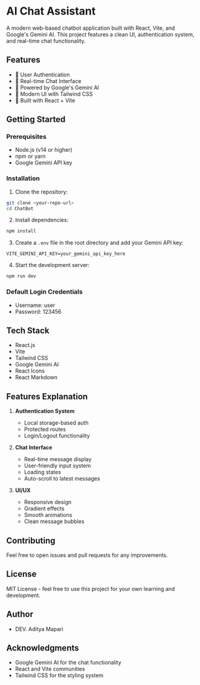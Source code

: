 # AI Chat Assistant

A modern web-based chatbot application built with React, Vite, and Google's Gemini AI. This project features a clean UI, authentication system, and real-time chat functionality.

## Features

-   🔐 User Authentication
-   💬 Real-time Chat Interface
-   🤖 Powered by Google's Gemini AI
-   🎨 Modern UI with Tailwind CSS
-   🚀 Built with React + Vite

## Getting Started

### Prerequisites

-   Node.js (v14 or higher)
-   npm or yarn
-   Google Gemini API key

### Installation

1. Clone the repository:

```bash
git clone <your-repo-url>
cd ChatBot
```

2. Install dependencies:

```bash
npm install
```

3. Create a `.env` file in the root directory and add your Gemini API key:

```env
VITE_GEMINI_API_KEY=your_gemini_api_key_here
```

4. Start the development server:

```bash
npm run dev
```

### Default Login Credentials

-   Username: user
-   Password: 123456

## Tech Stack

-   React.js
-   Vite
-   Tailwind CSS
-   Google Gemini AI
-   React Icons
-   React Markdown

## Features Explanation

1. **Authentication System**

    - Local storage-based auth
    - Protected routes
    - Login/Logout functionality

2. **Chat Interface**

    - Real-time message display
    - User-friendly input system
    - Loading states
    - Auto-scroll to latest messages

3. **UI/UX**
    - Responsive design
    - Gradient effects
    - Smooth animations
    - Clean message bubbles

## Contributing

Feel free to open issues and pull requests for any improvements.

## License

MIT License - feel free to use this project for your own learning and development.

## Author

-   DEV. Aditya Mapari

## Acknowledgments

-   Google Gemini AI for the chat functionality
-   React and Vite communities
-   Tailwind CSS for the styling system
